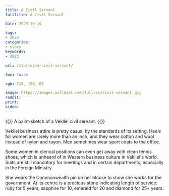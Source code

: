```yaml
---
title: A Civil Servant
fulltitle: A Civil Servant

date: 2023-10-16

tags:
- 2023
categories:
- story
keywords:
- 2023

url: /stories/a-civil-servant/

toc: false

rgb: 210, 156, 83

image: https://images.millmint.net/fullres/civil-servant.jpg
reddit:
print:
video:
---
```

{{<hint caption>}}
A paint-sketch of a Vekllei civil servant.
{{</hint>}}

Vekllei business attire is pretty casual by the standards of its setting. Heels for women are rarely more than an inch, and they wear cotton and wool instead of nylon and rayon. Men sometimes wear sport coats to the office.

Some women in clerical positions can even get away with clean tennis shoes, which is unheard of in Western business culture in Vekllei's world. Suits are still mandatory for meetings and in certain departments, especially in the Foreign Ministry.

She wears the Commonwealth pin on her blouse to show she works for the government. At its centre is a precious stone indicating length of service: ruby for 5 years, sapphire for 10, emerald for 20 and diamond for 25+ years.